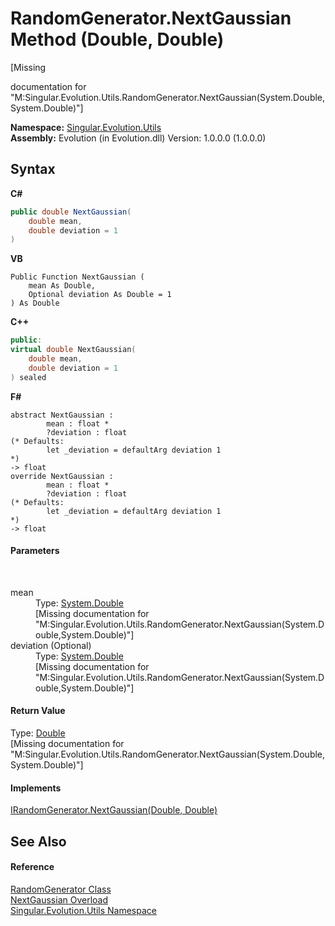 # RandomGenerator.NextGaussian Method (Double, Double)
 

\[Missing <summary> documentation for "M:Singular.Evolution.Utils.RandomGenerator.NextGaussian(System.Double,System.Double)"\]

**Namespace:**&nbsp;<a href="bb7b030e-87d6-8095-f2c6-b0b821b0d323">Singular.Evolution.Utils</a><br />**Assembly:**&nbsp;Evolution (in Evolution.dll) Version: 1.0.0.0 (1.0.0.0)

## Syntax

**C#**<br />
``` C#
public double NextGaussian(
	double mean,
	double deviation = 1
)
```

**VB**<br />
``` VB
Public Function NextGaussian ( 
	mean As Double,
	Optional deviation As Double = 1
) As Double
```

**C++**<br />
``` C++
public:
virtual double NextGaussian(
	double mean, 
	double deviation = 1
) sealed
```

**F#**<br />
``` F#
abstract NextGaussian : 
        mean : float * 
        ?deviation : float 
(* Defaults:
        let _deviation = defaultArg deviation 1
*)
-> float 
override NextGaussian : 
        mean : float * 
        ?deviation : float 
(* Defaults:
        let _deviation = defaultArg deviation 1
*)
-> float 
```


#### Parameters
&nbsp;<dl><dt>mean</dt><dd>Type: <a href="http://msdn2.microsoft.com/en-us/library/643eft0t" target="_blank">System.Double</a><br />\[Missing <param name="mean"/> documentation for "M:Singular.Evolution.Utils.RandomGenerator.NextGaussian(System.Double,System.Double)"\]</dd><dt>deviation (Optional)</dt><dd>Type: <a href="http://msdn2.microsoft.com/en-us/library/643eft0t" target="_blank">System.Double</a><br />\[Missing <param name="deviation"/> documentation for "M:Singular.Evolution.Utils.RandomGenerator.NextGaussian(System.Double,System.Double)"\]</dd></dl>

#### Return Value
Type: <a href="http://msdn2.microsoft.com/en-us/library/643eft0t" target="_blank">Double</a><br />\[Missing <returns> documentation for "M:Singular.Evolution.Utils.RandomGenerator.NextGaussian(System.Double,System.Double)"\]

#### Implements
<a href="eb1993e6-feb9-d9a4-0edd-c219031d06e8">IRandomGenerator.NextGaussian(Double, Double)</a><br />

## See Also


#### Reference
<a href="0a7f0aa3-9689-dee5-3781-57ec96d060c4">RandomGenerator Class</a><br /><a href="96ffa31a-1230-6ec3-b0c4-89139e643fa9">NextGaussian Overload</a><br /><a href="bb7b030e-87d6-8095-f2c6-b0b821b0d323">Singular.Evolution.Utils Namespace</a><br />